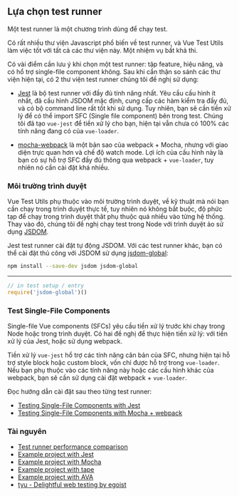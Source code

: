 ## Lựa chọn test runner

Một test runner là một chương trình dùng để chạy test.

Có rất nhiều thư viện Javascript phổ biến về test runner, và Vue Test Utils làm việc tốt với tất cả các thư viện này. Một nhiệm vụ bất khả thi.

Có vài điểm cần lưu ý khi chọn một test runner: tập feature, hiệu năng, và có hổ trợ single-file component không. Sau khi cẩn thận so sánh các thư viện hiện tại, có 2 thư viện test runner chúng tôi đề nghị sử dụng:

- [Jest](https://jestjs.io/docs/en/getting-started#content) là bộ test runner với đầy đủ tính năng nhất. Yêu cầu cấu hình ít nhất, đã cấu hình JSDOM mặc định, cung cấp các hàm kiểm tra đầy đủ, và có bộ command line rất tốt khi sử dụng. Tuy nhiên, bạn sẽ cần tiền xử lý để có thể import SFC (Single file component) bên trong test. Chúng tôi đã tạo `vue-jest` để tiền xử lý cho bạn, hiện tại vẫn chưa có 100% các tính năng đang có của `vue-loader`.

- [mocha-webpack](https://github.com/zinserjan/mocha-webpack) là một bản sao của webpack + Mocha, nhưng với giao diện trực quan hơn và chế độ watch mode. Lợi ích của cấu hình này là bạn có sự hỗ trợ SFC đầy đủ thông qua webpack + `vue-loader`, tuy nhiên nó cần cài đặt khá nhiều.

### Môi trường trình duyệt

Vue Test Utils phụ thuộc vào môi trường trình duyệt, về kỹ thuật mà nói bạn cần chạy trong trình duyệt thực tế, tuy nhiên nó không bắt buộc, độ phức tạp để chạy trong trình duyệt thât phụ thuộc quá nhiều vào từng hệ thống. Thay vào đó, chúng tôi đề nghị chạy test trong Node với trình duyệt ảo sử dụng [JSDOM](https://github.com/tmpvar/jsdom).

Jest test runner cài đặt tự động JSDOM. Với các test runner khác, bạn có thể cài đặt thủ công với JSDOM sử dụng [jsdom-global](https://github.com/rstacruz/jsdom-global):

```bash
npm install --save-dev jsdom jsdom-global
```

---

```js
// in test setup / entry
require('jsdom-global')()
```

### Test Single-File Components

Single-file Vue components (SFCs) yêu cầu tiền xử lý trước khi chạy trong Node hoặc trong trình duyệt. Có hai đề nghị để thực hiện tiền xử lý: với tiền xử lý của Jest, hoặc sử dụng webpack.

Tiền xử lý `vue-jest` hổ trợ các tính năng căn bản của SFC, nhưng hiện tại hỗ trợ style block hoặc custom block, vốn chỉ được hỗ trợ trong `vue-loader`. Nếu bạn phụ thuộc vào các tính năng này hoặc các cấu hình khác của webpack, bạn sẽ cần sử dụng cài đặt webpack + `vue-loader`.

Đọc hướng dẫn cài đặt sau theo từng test runner:

- [Testing Single-File Components with Jest](./testing-single-file-components-with-jest.md)
- [Testing Single-File Components with Mocha + webpack](./testing-single-file-components-with-mocha-webpack.md)

### Tài nguyên

- [Test runner performance comparison](https://github.com/eddyerburgh/vue-unit-test-perf-comparison)
- [Example project with Jest](https://github.com/vuejs/vue-test-utils-jest-example)
- [Example project with Mocha](https://github.com/vuejs/vue-test-utils-mocha-webpack-example)
- [Example project with tape](https://github.com/eddyerburgh/vue-test-utils-tape-example)
- [Example project with AVA](https://github.com/eddyerburgh/vue-test-utils-ava-example)
- [tyu - Delightful web testing by egoist](https://github.com/egoist/tyu)
